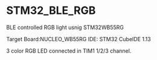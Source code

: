# STM32_BLE_RGB
BLE controlled RGB light usnig STM32WB55RG

Target Board:NUCLEO_WB55RG
IDE: STM32 CubeIDE 1.13

3 color RGB LED connected in TIM1 1/2/3 channel.
